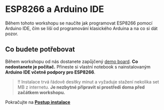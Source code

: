 # ESP8266 a Arduino IDE

Během tohoto workshopu se naučíte jak programovat ESP8266 pomocí Arduino IDE, čím se liší od programování klasického Arduina a na co si dát pozor.

## Co budete potřebovat

Během workshopu od nás dostanete zapůjčený [demo board](https://github.com/bastlirna/esp8266-board). **Co nedostanete je počítač.** Přineste si vlastní notebook s nainstalovaným **Arduino IDE včetně podpory pro ESP8266**.

> :bangbang: Instalace trvá řádově desítky minut a vyžaduje stažení nekolika set MB z internetu. **Je nezbytné připravit si prostředí doma před začátkem workshopu.**

Pokračujte na **[Postup instalace](instalace.md)**

